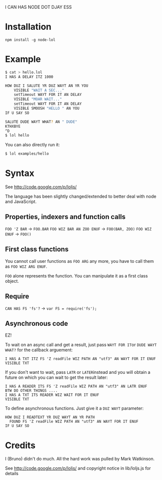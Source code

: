 I CAN HAS NODE DOT DJAY ESS

# Installation

```
npm install -g node-lol
```

# Example

``` sh
$ cat > hello.lol
I HAS A DELAY ITZ 1000

HOW DUZ I SALUTE YR DUZ WAYT AN YR YOU
	VISIBLE "WAIT A SEC..."
	setTimeout WAYT FOR IT AN DELAY
	VISIBLE "MOAR WAIT..."
	setTimeout WAYT FOR IT AN DELAY
	VISIBLE SMOOSH "HELLO " AN YOU
IF U SAY SO

SALUTE DUDE WAYT WHAT? AN " DUDE"
KTHXBYE
^D
$ lol hello
```

You can also directly run it:

```sh
$ lol examples/hello
```

# Syntax

See http://code.google.com/p/loljs/

The language has been slightly changed/extended to better deal with node and JavaScript. 

## Properties, indexers and function calls

`FOO 'Z BAR` -> `FOO.BAR`
`FOO WIZ BAR AN ZOO ENUF` -> `FOO(BAR, ZOO)`
`FOO WIZ ENUF` -> `FOO()`

## First class functions

You cannot call user functions as `FOO ARG` any more, you have to call them as `FOO WIZ ARG ENUF`.

`FOO` alone represents the function. You can manipulate it as a first class object.

## Require

`CAN HAS FS 'fs'?` -> `var FS = require('fs');`

## Asynchronous code

EZ! 

To wait on an async call and get a result, just pass `WAYT FOR IT`or `DUDE WAYT WHAT?` for the callback arguement:

```
I HAS A TXT ITZ FS 'Z readFile WIZ PATH AN "utf3" AN WAYT FOR IT ENUF
VISIBLE TXT
```

If you don't want to wait, pass `LATR` or `LATER`instead and you will obtain a future on which you can wait to get the result later:

```
I HAS A READER ITS FS 'Z readFile WIZ PATH AN "utf3" AN LATR ENUF
BTW DO OTHER THINGS ....
I HAS A TXT ITS READER WIZ WAIT FOR IT ENUF
VISIBLE TXT
```

To define asynchronous functions. Just give it a `DUZ WAYT` parameter:


```
HOW DUZ I READTEXT YR DUZ WAYT AN YR PATH
  FOUND FS 'Z readFile WIZ PATH AN "utf3" AN WAYT FOR IT ENUF
IF U SAY SO
```

# Credits

I (Bruno) didn't do much. All the hard work was pulled by Mark Watkinson.

See http://code.google.com/p/loljs/ and copyright notice in lib/loljs.js for details
